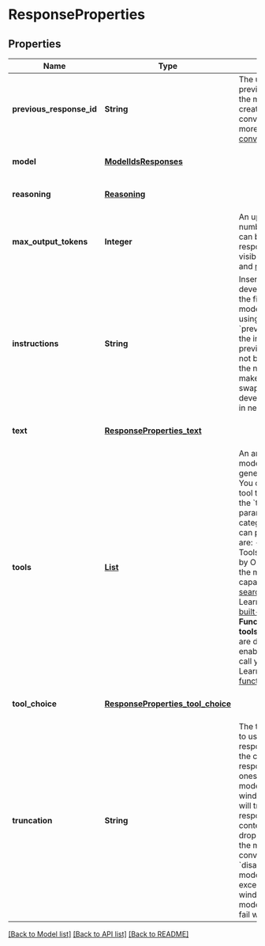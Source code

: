 # ResponseProperties
## Properties

| Name | Type | Description | Notes |
|------------ | ------------- | ------------- | -------------|
| **previous\_response\_id** | **String** | The unique ID of the previous response to the model. Use this to create multi-turn conversations. Learn more about  [conversation state](/docs/guides/conversation-state).  | [optional] [default to null] |
| **model** | [**ModelIdsResponses**](ModelIdsResponses.md) |  | [optional] [default to null] |
| **reasoning** | [**Reasoning**](Reasoning.md) |  | [optional] [default to null] |
| **max\_output\_tokens** | **Integer** | An upper bound for the number of tokens that can be generated for a response, including visible output tokens and [reasoning tokens](/docs/guides/reasoning).  | [optional] [default to null] |
| **instructions** | **String** | Inserts a system (or developer) message as the first item in the model&#39;s context.  When using along with &#x60;previous_response_id&#x60;, the instructions from a previous response will not be carried over to the next response. This makes it simple to swap out system (or developer) messages in new responses.  | [optional] [default to null] |
| **text** | [**ResponseProperties_text**](ResponseProperties_text.md) |  | [optional] [default to null] |
| **tools** | [**List**](Tool.md) | An array of tools the model may call while generating a response. You  can specify which tool to use by setting the &#x60;tool_choice&#x60; parameter.  The two categories of tools you can provide the model are:  - **Built-in tools**: Tools that are provided by OpenAI that extend the   model&#39;s capabilities, like [web search](/docs/guides/tools-web-search)   or [file search](/docs/guides/tools-file-search). Learn more about   [built-in tools](/docs/guides/tools). - **Function calls (custom tools)**: Functions that are defined by you,   enabling the model to call your own code. Learn more about   [function calling](/docs/guides/function-calling).  | [optional] [default to null] |
| **tool\_choice** | [**ResponseProperties_tool_choice**](ResponseProperties_tool_choice.md) |  | [optional] [default to null] |
| **truncation** | **String** | The truncation strategy to use for the model response. - &#x60;auto&#x60;: If the context of this response and previous ones exceeds   the model&#39;s context window size, the model will truncate the    response to fit the context window by dropping input items in the   middle of the conversation.  - &#x60;disabled&#x60; (default): If a model response will exceed the context window    size for a model, the request will fail with a 400 error.  | [optional] [default to disabled] |

[[Back to Model list]](../README.md#documentation-for-models) [[Back to API list]](../README.md#documentation-for-api-endpoints) [[Back to README]](../README.md)

